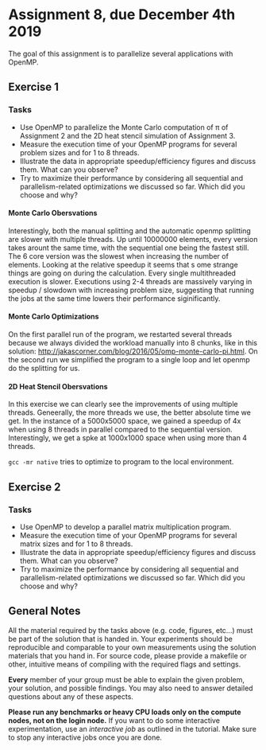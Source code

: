 # Assignment 8, due December 4th 2019

The goal of this assignment is to parallelize several applications with OpenMP.

## Exercise 1

### Tasks

- Use OpenMP to parallelize the Monte Carlo computation of π of Assignment 2 and the 2D heat stencil simulation of Assignment 3.
- Measure the execution time of your OpenMP programs for several problem sizes and for 1 to 8 threads.
- Illustrate the data in appropriate speedup/efficiency figures and discuss them. What can you observe?
- Try to maximize their performance by considering all sequential and parallelism-related optimizations we discussed so far. Which did you choose and why?

#### Monte Carlo Obersvations

Interestingly, both the manual splitting and the automatic openmp splitting are slower with multiple threads. Up until 10000000 elements, every version takes arount the same time, with the sequential one being the fastest still. The 6 core version was the slowest when increasing the number of elements. Looking at the relative speedup it seems that s
ome strange things are going on during the calculation. Every single multithreaded execution is slower. Executions using 2-4 threads are massively varying in speedup / slowdown with increasing problem size, suggesting that running the jobs at the same time lowers their performance siginificantly.

#### Monte Carlo Optimizations

On the first parallel run of the program, we restarted several threads because we always divided the workload manually into 8 chunks, like in this solution: http://jakascorner.com/blog/2016/05/omp-monte-carlo-pi.html. On the second run we simplified the program to a single loop and let openmp do the splitting for us.

#### 2D Heat Stencil Obersvations

In this exercise we can clearly see the improvements of using multiple threads. Geneerally, the more threads we use, the better absolute time we get. In the instance of a 5000x5000 space, we gained a speedup of 4x when using 8 threads in parallel compared to the sequential version. Interestingly, we get a spke at 1000x1000 space when using more than 4 threads.

`gcc -mr native` tries to optimize to program to the local environment.

## Exercise 2

### Tasks

- Use OpenMP to develop a parallel matrix multiplication program.
- Measure the execution time of your OpenMP programs for several matrix sizes and for 1 to 8 threads.
- Illustrate the data in appropriate speedup/efficiency figures and discuss them. What can you observe?
- Try to maximize the performance by considering all sequential and parallelism-related optimizations we discussed so far. Which did you choose and why?

## General Notes

All the material required by the tasks above (e.g. code, figures, etc...) must be part of the solution that is handed in. Your experiments should be reproducible and comparable to your own measurements using the solution materials that you hand in. For source code, please provide a makefile or other, intuitive means of compiling with the required flags and settings.

**Every** member of your group must be able to explain the given problem, your solution, and possible findings. You may also need to answer detailed questions about any of these aspects.

**Please run any benchmarks or heavy CPU loads only on the compute nodes, not on the login node.**
If you want to do some interactive experimentation, use an _interactive job_ as outlined in the tutorial. Make sure to stop any interactive jobs once you are done.
